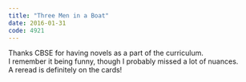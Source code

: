 ```yaml
---
title: "Three Men in a Boat"
date: 2016-01-31
code: 4921
---
```

Thanks CBSE for having novels as a part of the curriculum.\
I remember it being funny, though I probably missed a lot of nuances.\
A reread is definitely on the cards!